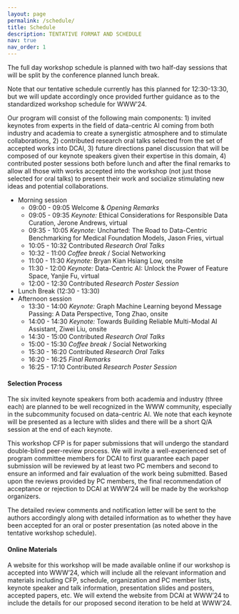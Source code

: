 ```yaml
---
layout: page
permalink: /schedule/
title: Schedule
description: TENTATIVE FORMAT AND SCHEDULE
nav: true
nav_order: 1
---
```


The full day workshop schedule is planned with two half-day sessions that will be split by the conference planned lunch break.

Note that our tentative schedule currently has this planned for 12:30-13:30, but we will update accordingly once provided further guidance as to the standardized workshop schedule for WWW’24.

Our program will consist of the following main components: 1) invited keynotes from experts in the field of data-centric AI coming from both industry and academia to create a synergistic atmosphere and to stimulate collaborations, 2) contributed research oral talks selected from the set of accepted works into DCAI, 3) future directions panel discussion that will be composed of our keynote speakers given their expertise in this domain, 4) contributed poster sessions both before lunch and after the final remarks to allow all those with works accepted into the workshop (not just those selected for oral talks) to present their work and socialize stimulating new ideas and potential collaborations.

- Morning session
  - 09:00 - 09:05 Welcome & *Opening Remarks* 
  - 09:05 - 09:35 *Keynote:* Ethical Considerations for Responsible Data Curation, Jerone Andrews, virtual
  - 09:35 - 10:05 *Keynote:* Uncharted: The Road to Data-Centric Benchmarking for Medical Foundation Models, Jason Fries, virtual
  - 10:05 - 10:32 Contributed *Research Oral Talks*
  - 10:32 - 11:00 *Coffee break* / Social Networking
  - 11:00 - 11:30 *Keynote:* Bryan Kian Hsiang Low, onsite 
  - 11:30 - 12:00 *Keynote:* Data-Centric AI: Unlock the Power of Feature Space, Yanjie Fu, virtual
  - 12:00 - 12:30 Contributed *Research Poster Session*
- Lunch Break (12:30 - 13:30)
- Afternoon session 
  - 13:30 - 14:00 *Keynote:* Graph Machine Learning beyond Message Passing: A Data Perspective, Tong Zhao, onsite
  - 14:00 - 14:30 *Keynote:* Towards Building Reliable Multi-Modal AI Assistant, Ziwei Liu, onsite
  - 14:30 - 15:00 Contributed *Research Oral Talks*
  - 15:00 - 15:30 *Coffee break* / Social Networking
  - 15:30 - 16:20 Contributed *Research Oral Talks*
  - 16:20 - 16:25 *Final Remarks*
  - 16:25 - 17:10 Contributed *Research Poster Session*

<!--
**Panel.** Our anticipation is to have a panel as the final component of the workshop before the last poster session, best paper award ceremony, and final remarks. The panelists will be a subset of our keynote speakers and organizers and will focus on the future directions in the area of machine learning on graphs. We believe this is the most fitting formal final component of the workshop and hope that it will help stimulate conversions at the end during the post-session consisting of contributed research to the workshop.
-->

#### Selection Process 

The six invited keynote speakers from both academia and industry (three each) are planned to be well recognized in the WWW community, especially in the subcommunity focused on data-centric AI. We note that each keynote will be presented as a lecture with slides and there will be a short Q/A session at the end of each keynote.

This workshop CFP is for paper submissions that will undergo the standard double-blind peer-review process. We will invite a well-experienced set of program committee members for DCAI to first guarantee each paper submission will be reviewed by at least two PC members and second to ensure an informed and fair evaluation of the work being submitted. Based upon the reviews provided by PC members, the final recommendation of acceptance or rejection to DCAI at WWW’24 will be made by the workshop organizers.

The detailed review comments and notification letter will be sent to the authors accordingly along with detailed information as to whether they have been accepted for an oral or poster presentation (as noted above in the tentative workshop schedule).

#### Online Materials

A website for this workshop will be made available online if our workshop is accepted into WWW’24, which will include all the relevant information and materials including CFP, schedule, organization and PC member lists, keynote speaker and talk information, presentation slides and posters, accepted papers, etc. We will extend the website from DCAI at WWW’24 to include the details for our proposed second iteration to be held at WWW’24.
